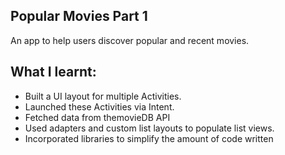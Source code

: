 ## Popular Movies Part 1
An app to help users discover popular and recent movies.


## What I learnt:
 - Built a UI layout for multiple Activities.
 - Launched these Activities via Intent.
 - Fetched data from themovieDB API
 - Used adapters and custom list layouts to populate list views.
 - Incorporated libraries to simplify the amount of code written
